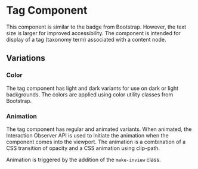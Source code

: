 # Tag Component

This component is similar to the badge from Bootstrap. However, the text size is larger for improved accessibility. The component is intended for display of a tag (taxonomy term) associated with a content node.

## Variations

### Color

The tag component has light and dark variants for use on dark or light backgrounds. The colors are applied using color utility classes from Bootstrap.

### Animation

The tag component has regular and animated variants. When animated, the Interaction Observer API is used to initiate the animation when the component comes into the viewport. The animation is a combination of a CSS transition of opacity and a CSS animation using clip-path.

Animation is triggered by the addition of the ```make-inview``` class.


